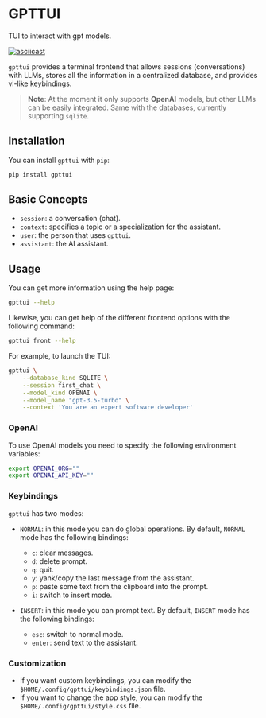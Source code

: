 # GPTTUI

TUI to interact with gpt models.

[![asciicast](https://asciinema.org/a/n3EvoeYv5fCcsP0uQw56Z47ez.svg)](https://asciinema.org/a/n3EvoeYv5fCcsP0uQw56Z47ez)

`gpttui` provides a terminal frontend that allows sessions (conversations) with LLMs, stores all the information in a centralized database, and provides vi-like keybindings.

> **Note**: At the moment it only supports **OpenAI** models, but other LLMs can be easily integrated. Same with the databases, currently supporting `sqlite`.

## Installation

You can install `gpttui` with `pip`:

```sh
pip install gpttui
```

## Basic Concepts

- `session`: a conversation (chat).
- `context`: specifies a topic or a specialization for the assistant.
- `user`: the person that uses `gpttui`.
- `assistant`: the AI assistant.

## Usage

You can get more information using the help page:

```sh
gpttui --help
```

Likewise, you can get help of the different frontend options with the following command:

```sh
gpttui front --help
```

For example, to launch the TUI:

```sh
gpttui \
    --database_kind SQLITE \
    --session first_chat \
    --model_kind OPENAI \
    --model_name "gpt-3.5-turbo" \
    --context 'You are an expert software developer'
```

### OpenAI

To use OpenAI models you need to specify the following environment variables:

```sh
export OPENAI_ORG=""
export OPENAI_API_KEY=""
```

### Keybindings

`gpttui` has two modes:

- `NORMAL`: in this mode you can do global operations. By default, `NORMAL` mode has the following bindings:
    - `c`: clear messages.
    - `d`: delete prompt.
    - `q`: quit.
    - `y`: yank/copy the last message from the assistant.
    - `p`: paste some text from the clipboard into the prompt.
    - `i`: switch to insert mode.

- `INSERT`: in this mode you can prompt text. By default, `INSERT` mode has the following bindings:
    - `esc`: switch to normal mode.
    - `enter`: send text to the assistant.

### Customization

- If you want custom keybindings, you can modify the `$HOME/.config/gpttui/keybindings.json` file.
- If you want to change the app style, you can modify the `$HOME/.config/gpttui/style.css` file.

